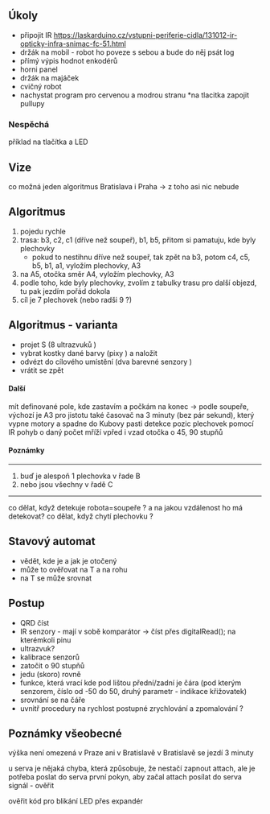 ## Úkoly 

* připojit IR 
https://laskarduino.cz/vstupni-periferie-cidla/131012-ir-opticky-infra-snimac-fc-51.html
* držák na mobil - robot ho poveze s sebou a bude do něj psát log 
* přímý výpis hodnot enkodérů 
* horni panel
* držák na majáček 
* cvičný robot 
* nachystat program pro cervenou a modrou stranu 
*na tlacitka zapojit pullupy  

### Nespěchá 


 příklad na tlačítka a LED  

## Vize 

co možná jeden algoritmus Bratislava i Praha -> z toho asi nic nebude 


## Algoritmus 

1. pojedu rychle
2. trasa: b3, c2, c1  (dříve než soupeř), b1, b5, přitom si pamatuju, kde byly plechovky   
    * pokud to nestihnu dříve než soupeř, tak zpět na b3, potom c4, c5, b5, b1, a1, vyložím plechovky, A3
3. na A5, otočka směr A4, vyložím plechovky, A3
4.  podle toho, kde byly plechovky, zvolím z tabulky trasu pro další objezd, tu pak jezdím pořád dokola  
5. cíl je 7 plechovek (nebo radši 9 ?)


## Algoritmus - varianta 

- projet S (8 ultrazvuků )
- vybrat kostky dané barvy (pixy ) a naložit 
- odvézt do cílového umístění (dva barevné senzory )
- vrátit se zpět 

#### Další 

 mít definované pole, kde zastavím a počkám na konec  -> podle soupeře, výchozí je A3
 pro jistotu také časovač na 3 minuty (bez pár sekund), který vypne motory a spadne do Kubovy pasti 
detekce pozic plechovek pomocí IR 
pohyb o daný počet mříží vpřed i vzad 
otočka o 45, 90 stupňů 


#### Poznámky

-----------
1. buď je alespoň 1 plechovka v řade B 
2. nebo jsou všechny v řadě C
--------------


co dělat, když detekuje robota=soupeře ?  a na jakou vzdálenost ho má detekovat? 
co dělat, když chytí plechovku ? 

## Stavový automat 

* vědět, kde je a jak je otočený 
* může to ověřovat na T a na rohu 
* na T se může srovnat 



## Postup 

* QRD číst 
* IR senzory - mají v sobě komparátor -> číst přes digitalRead(); na kterémkoli pinu 
* ultrazvuk? 
* kalibrace senzorů 
* zatočit o 90 stupňů
* jedu (skoro) rovně
* funkce, která vrací kde pod lištou přední/zadní je čára (pod kterým senzorem, číslo od -50 do 50, druhý parametr - indikace křižovatek)
* srovnání se na čáře 
* uvnitř procedury na rychlost postupné zrychlování a zpomalování ? 


## Poznámky všeobecné

výška není omezená v Praze ani v Bratislavě 
v Bratislavě se jezdí 3 minuty 

u serva je nějaká chyba, která způsobuje, že nestačí zapnout attach, ale je potřeba poslat do serva první pokyn, aby začal attach posílat do serva signál - ověřit

ověřit kód pro blikání LED přes expandér 



